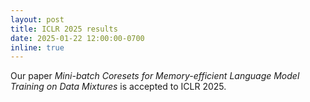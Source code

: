 ```yaml
---
layout: post
title: ICLR 2025 results
date: 2025-01-22 12:00:00-0700
inline: true
---
```


Our paper *Mini-batch Coresets for Memory-efficient Language Model Training on Data Mixtures* is accepted to ICLR 2025.